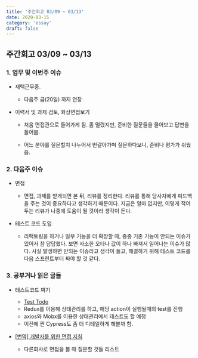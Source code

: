 ```yaml
---
title: '주간회고 03/09 ~ 03/13'
date: 2020-03-15
category: 'essay'
draft: false
---
```


## 주간회고 03/09 ~ 03/13

### 1. 업무 및 이번주 이슈

- 재택근무중.

  - 다음주 금(20일) 까지 연장

- 이력서 및 과제 검토, 화상면접보기

  - 처음 면접관으로 들어가게 됨. 좀 떨렸지만, 준비한 질문들을 물어보고 답변을 들어봄.

  - 어느 분야를 질문할지 나누어서 번갈아가며 질문하다보니, 준비나 평가가 쉬웠음.

### 2. 다음주 이슈

- 면접

  - 면접, 과제를 받게되면 본 뒤, 리뷰를 정리한다. 리뷰를 통해 당사자에게 피드백을 주는 것이 중요하다고 생각하기 때문이다. 지금은 얼마 없지만, 이렇게 적어두는 리뷰가 나중에 도움이 될 것이라 생각이 든다.

- 테스트 코드 도입
  - 리팩토링을 하거나 일부 기능을 더 확장할 때, 종종 기존 기능이 안되는 이슈가 있어서 참 답답했다. 보면 사소한 오타나 값이 하나 빠져서 일어나는 이슈가 많다.
    사실 발생하면 안되는 이슈라고 생각이 들고, 해결하기 위해 테스트 코드를 다음 스프린트부터 짜야 할 것 같다.

### 3. 공부거나 읽은 글들

- 테스트코드 짜기

  - [Test Todo](https://github.com/bluelion2/Test-todo)
  - Redux를 이용해 상태관리를 하고, 해당 action이 실행될때의 test를 진행
  - axios와 Mobx를 이용한 상태관리에서 테스트도 할 예정
  - 이전에 짠 Cypress도 좀 더 디테일하게 해볼까 함.

- [[번역] 개발자를 위한 면접 지침](https://blog.rhostem.com/posts/2019-01-05-developer-guide-for-interview)
  - 다른회사로 면접을 볼 때 질문할 것들 리스트
